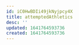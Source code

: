 ```yaml
---
id: iC0HwBDIi49jkNyjpcy4X
title: attemptedAthletics
desc: ''
updated: 1641764593736
created: 1641764593736
---
```




